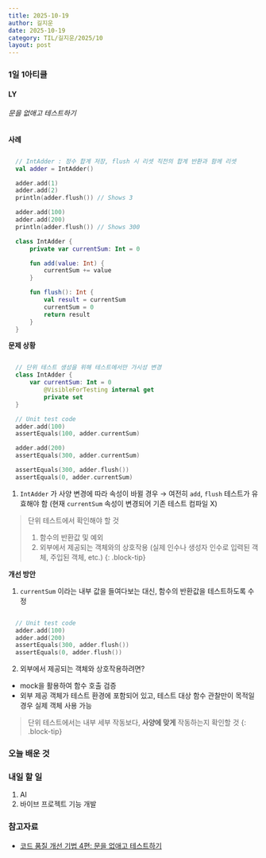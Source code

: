 ```yaml
---
title: 2025-10-19
author: 길지운
date: 2025-10-19
category: TIL/길지운/2025/10
layout: post
---
```


### 1일 1아티클
#### LY
###### 문을 없애고 테스트하기
**사례**
```kotlin

  // IntAdder : 정수 합계 저장, flush 시 리셋 직전의 합계 반환과 함께 리셋
  val adder = IntAdder()

  adder.add(1)
  adder.add(2)
  println(adder.flush()) // Shows 3

  adder.add(100)
  adder.add(200)
  println(adder.flush()) // Shows 300

  class IntAdder {
      private var currentSum: Int = 0

      fun add(value: Int) {
          currentSum += value
      }

      fun flush(): Int {
          val result = currentSum
          currentSum = 0
          return result
      }
  }

```
  
**문제 상황**
```kotlin

  // 단위 테스트 생성을 위해 테스트에서만 가시성 변경
  class IntAdder {
      var currentSum: Int = 0
          @VisibleForTesting internal get
          private set
  }

  // Unit test code
  adder.add(100)
  assertEquals(100, adder.currentSum)

  adder.add(200)
  assertEquals(300, adder.currentSum)

  assertEquals(300, adder.flush())
  assertEquals(0, adder.currentSum)

```
1. `IntAdder` 가 사양 변경에 따라 속성이 바뀔 경우 → 여전히 `add`, `flush` 테스트가 유효해야 함 (현재 `currentSum` 속성이 변경되어 기존 테스트 컴파일 X)
  
> 단위 테스트에서 확인해야 할 것  
> 1. 함수의 반환값 및 예외  
> 2. 외부에서 제공되는 객체와의 상호작용 (실제 인수나 생성자 인수로 입력된 객체, 주입된 객체, etc.)
{: .block-tip}
  
**개선 방안**
1. `currentSum` 이라는 내부 값을 들여다보는 대신, 함수의 반환값을 테스트하도록 수정
  
```kotlin

  // Unit test code
  adder.add(100)
  adder.add(200)
  assertEquals(300, adder.flush())
  assertEquals(0, adder.flush())

```
  
2. 외부에서 제공되는 객체와 상호작용하려면?
  - mock을 활용하여 함수 호출 검증
  - 외부 제공 객체가 테스트 환경에 포함되어 있고, 테스트 대상 함수 관찰만이 목적일 경우 실제 객체 사용 가능
  
> 단위 테스트에서는 내부 세부 작동보다, **사양에 맞게** 작동하는지 확인할 것
{: .block-tip}
  
### 오늘 배운 것
  
### 내일 할 일
1. AI
2. 바이브 프로젝트 기능 개발
  
### 참고자료
- [코드 품질 개선 기법 4편: 문을 없애고 테스트하기](https://techblog.lycorp.co.jp/ko/techniques-for-improving-code-quality-4)